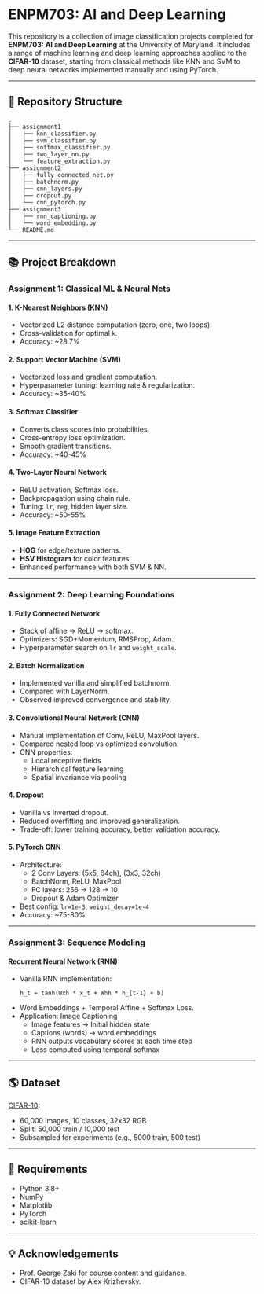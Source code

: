 # ENPM703: AI and Deep Learning


This repository is a collection of image classification projects completed for **ENPM703: AI and Deep Learning** at the University of Maryland. It includes a range of machine learning and deep learning approaches applied to the **CIFAR-10** dataset, starting from classical methods like KNN and SVM to deep neural networks implemented manually and using PyTorch.

---

## 📂 Repository Structure

```
.
├── assignment1
│   ├── knn_classifier.py
│   ├── svm_classifier.py
│   ├── softmax_classifier.py
│   ├── two_layer_nn.py
│   └── feature_extraction.py
├── assignment2
│   ├── fully_connected_net.py
│   ├── batchnorm.py
│   ├── cnn_layers.py
│   ├── dropout.py
│   └── cnn_pytorch.py
├── assignment3
│   ├── rnn_captioning.py
│   └── word_embedding.py
└── README.md
```

---

## 📚 Project Breakdown

### Assignment 1: Classical ML & Neural Nets

#### 1. K-Nearest Neighbors (KNN)
- Vectorized L2 distance computation (zero, one, two loops).
- Cross-validation for optimal `k`.
- Accuracy: ~28.7%

#### 2. Support Vector Machine (SVM)
- Vectorized loss and gradient computation.
- Hyperparameter tuning: learning rate & regularization.
- Accuracy: ~35-40%

#### 3. Softmax Classifier
- Converts class scores into probabilities.
- Cross-entropy loss optimization.
- Smooth gradient transitions.
- Accuracy: ~40-45%

#### 4. Two-Layer Neural Network
- ReLU activation, Softmax loss.
- Backpropagation using chain rule.
- Tuning: `lr`, `reg`, hidden layer size.
- Accuracy: ~50-55%

#### 5. Image Feature Extraction
- **HOG** for edge/texture patterns.
- **HSV Histogram** for color features.
- Enhanced performance with both SVM & NN.

---

### Assignment 2: Deep Learning Foundations

#### 1. Fully Connected Network
- Stack of affine → ReLU → softmax.
- Optimizers: SGD+Momentum, RMSProp, Adam.
- Hyperparameter search on `lr` and `weight_scale`.

#### 2. Batch Normalization
- Implemented vanilla and simplified batchnorm.
- Compared with LayerNorm.
- Observed improved convergence and stability.

#### 3. Convolutional Neural Network (CNN)
- Manual implementation of Conv, ReLU, MaxPool layers.
- Compared nested loop vs optimized convolution.
- CNN properties:
  - Local receptive fields
  - Hierarchical feature learning
  - Spatial invariance via pooling

#### 4. Dropout
- Vanilla vs Inverted dropout.
- Reduced overfitting and improved generalization.
- Trade-off: lower training accuracy, better validation accuracy.

#### 5. PyTorch CNN
- Architecture:
  - 2 Conv Layers: (5x5, 64ch), (3x3, 32ch)
  - BatchNorm, ReLU, MaxPool
  - FC layers: 256 → 128 → 10
  - Dropout & Adam Optimizer
- Best config: `lr=1e-3`, `weight_decay=1e-4`
- Accuracy: ~75-80%

---

### Assignment 3: Sequence Modeling

#### Recurrent Neural Network (RNN)
- Vanilla RNN implementation:
  ```
  h_t = tanh(Wxh * x_t + Whh * h_{t-1} + b)
  ```
- Word Embeddings + Temporal Affine + Softmax Loss.
- Application: Image Captioning
  - Image features → Initial hidden state
  - Captions (words) → word embeddings
  - RNN outputs vocabulary scores at each time step
  - Loss computed using temporal softmax

---

## 🌎 Dataset

[CIFAR-10](https://www.cs.toronto.edu/~kriz/cifar.html):
- 60,000 images, 10 classes, 32x32 RGB
- Split: 50,000 train / 10,000 test
- Subsampled for experiments (e.g., 5000 train, 500 test)

---

## 📁 Requirements

- Python 3.8+
- NumPy
- Matplotlib
- PyTorch
- scikit-learn

---


## 💡 Acknowledgements

- Prof. George Zaki for course content and guidance.
- CIFAR-10 dataset by Alex Krizhevsky.
